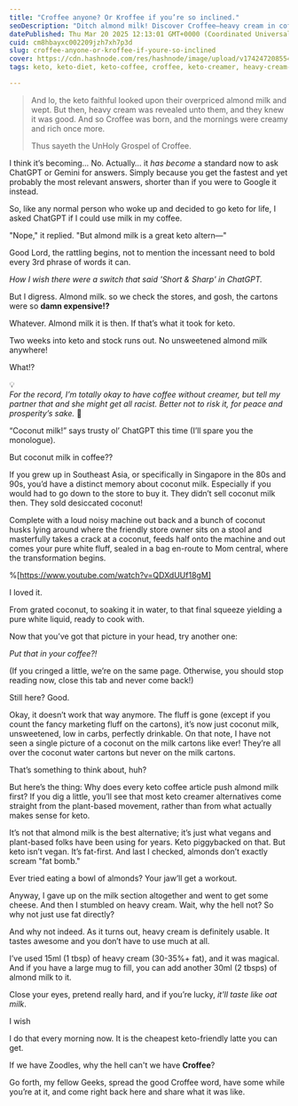 ```yaml
---
title: "Croffee anyone? Or Kroffee if you’re so inclined."
seoDescription: "Ditch almond milk! Discover Croffee—heavy cream in coffee, the ultimate keto hack. A hilarious take on keto coffee alternatives & plant-based myths."
datePublished: Thu Mar 20 2025 12:13:01 GMT+0000 (Coordinated Universal Time)
cuid: cm8hbayxc002209jzh7xh7p3d
slug: croffee-anyone-or-kroffee-if-youre-so-inclined
cover: https://cdn.hashnode.com/res/hashnode/image/upload/v1742472085547/41bdc8f9-8d94-4437-ad55-0ecedabf0893.jpeg
tags: keto, keto-diet, keto-coffee, croffee, keto-creamer, heavy-cream-coffee, almond-milk-keto, ketogenic-lifestyle, fat-first-coffee, plant-based-myths, geekist-food, fables-for-food

---
```


> And lo, the keto faithful looked upon their overpriced almond milk and wept. But then, heavy cream was revealed unto them, and they knew it was good. And so Croffee was born, and the mornings were creamy and rich once more.  
>   
> Thus sayeth the UnHoly Grospel of Croffee.

I think it’s becoming… No. Actually… it *has become* a standard now to ask ChatGPT or Gemini for answers. Simply because you get the fastest and yet probably the most relevant answers, shorter than if you were to Google it instead.

So, like any normal person who woke up and decided to go keto for life, I asked ChatGPT if I could use milk in my coffee.

"Nope," it replied. "But almond milk is a great keto altern—"

Good Lord, the rattling begins, not to mention the incessant need to bold every 3rd phrase of words it can.

*How I wish there were a switch that said 'Short & Sharp' in ChatGPT.*

But I digress. Almond milk. so we check the stores, and gosh, the cartons were so **damn expensive!?**

Whatever. Almond milk it is then. If that’s what it took for keto.

Two weeks into keto and stock runs out. No unsweetened almond milk anywhere!

What!?

<div data-node-type="callout">
<div data-node-type="callout-emoji">💡</div>
<div data-node-type="callout-text"><em>For the record, I’m totally okay to have coffee without creamer, but tell my partner that and she might get all racist. Better not to risk it, for peace and prosperity’s sake. </em>🤪</div>
</div>

“Coconut milk!” says trusty ol’ ChatGPT this time (I’ll spare you the monologue).

But coconut milk in coffee??

If you grew up in Southeast Asia, or specifically in Singapore in the 80s and 90s, you’d have a distinct memory about coconut milk. Especially if you would had to go down to the store to buy it. They didn’t sell coconut milk then. They sold desiccated coconut!

Complete with a loud noisy machine out back and a bunch of coconut husks lying around where the friendly store owner sits on a stool and masterfully takes a crack at a coconut, feeds half onto the machine and out comes your pure white fluff, sealed in a bag en-route to Mom central, where the transformation begins.

%[https://www.youtube.com/watch?v=QDXdUUf18gM] 

I loved it.

From grated coconut, to soaking it in water, to that final squeeze yielding a pure white liquid, ready to cook with.

Now that you’ve got that picture in your head, try another one:

*Put that in your coffee?!*

(If you cringed a little, we’re on the same page. Otherwise, you should stop reading now, close this tab and never come back!)

Still here? Good.

Okay, it doesn’t work that way anymore. The fluff is gone (except if you count the fancy marketing fluff on the cartons), it’s now just coconut milk, unsweetened, low in carbs, perfectly drinkable. On that note, I have not seen a single picture of a coconut on the milk cartons like ever! They’re all over the coconut water cartons but never on the milk cartons.

That’s something to think about, huh?

But here’s the thing: Why does every keto coffee article push almond milk first? If you dig a little, you’ll see that most keto creamer alternatives come straight from the plant-based movement, rather than from what actually makes sense for keto.

It’s not that almond milk is the best alternative; it’s just what vegans and plant-based folks have been using for years. Keto piggybacked on that. But keto isn’t vegan. It’s fat-first. And last I checked, almonds don’t exactly scream "fat bomb."

Ever tried eating a bowl of almonds? Your jaw’ll get a workout.

Anyway, I gave up on the milk section altogether and went to get some cheese. And then I stumbled on heavy cream. Wait, why the hell not? So why not just use fat directly?

And why not indeed. As it turns out, heavy cream is definitely usable. It tastes awesome and you don’t have to use much at all.

I’ve used 15ml (1 tbsp) of heavy cream (30-35%+ fat), and it was magical. And if you have a large mug to fill, you can add another 30ml (2 tbsps) of almond milk to it.

Close your eyes, pretend really hard, and if you’re lucky, *it'll taste like oat milk*.

I wish

I do that every morning now. It is the cheapest keto-friendly latte you can get.

If we have Zoodles, why the hell can't we have **Croffee**?

Go forth, my fellow Geeks, spread the good Croffee word, have some while you’re at it, and come right back here and share what it was like.